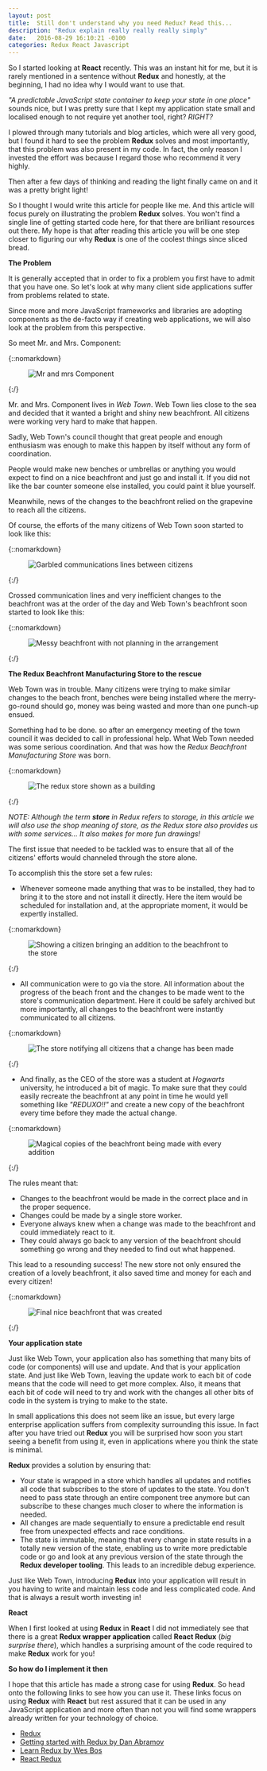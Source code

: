 ```yaml
---
layout: post
title:  Still don't understand why you need Redux? Read this...
description: "Redux explain really really really simply"
date:   2016-08-29 16:10:21 -0100
categories: Redux React Javascript
---
```


So I started looking at **React** recently. This was an instant hit for me, but it is rarely mentioned in a
sentence without **Redux** and honestly, at the beginning, I had no idea why I would want to use that.

*"A predictable JavaScript state container to keep your state in one place"* sounds nice, but I was pretty sure that I
kept my application state small and localised enough to not require yet another tool, right? *RIGHT?*

I plowed through many tutorials and blog articles, which were all very good, but I found it hard to see the problem **Redux**
solves and most importantly, that this problem was also present in my code. In fact, the only reason I invested the effort was because
I regard those who recommend it very highly.

Then after a few days of thinking and reading the light finally came on and it was a pretty bright light!

So I thought I would write this article for people like me. And this article will focus purely on illustrating the
problem **Redux** solves. You won't find a single line of getting started code here, for that there are brilliant resources out
there. My hope is that after reading this article you will be one step closer to figuring our why **Redux** is one of
the coolest things since sliced bread.

**The Problem**

It is generally accepted that in order to fix a problem you first have to admit that you have one. So let's look at
why many client side applications suffer from problems related to state.

Since more and more JavaScript frameworks and libraries are adopting components as the de-facto way if creating web applications,
we will also look at the problem from this perspective.

So meet Mr. and Mrs. Component:

{::nomarkdown}
<figure>
    <img src="/css/images/2016-08-29-redux-explained-again/component-man.png" alt="Mr and mrs Component">
</figure>
{:/}

Mr. and Mrs. Component lives in *Web Town*. Web Town lies close to the sea and decided that it wanted a bright and
shiny new beachfront. All citizens were working very hard to make that happen.

Sadly, Web Town's council thought that great people and enough enthusiasm was enough to make this happen by itself without
any form of coordination.

People would make new benches or umbrellas or anything you would expect to find on a nice beachfront and just go and install it.
If you did not like the bar counter someone else installed, you could paint it blue yourself.

Meanwhile, news of the changes to the beachfront relied on the grapevine to reach all the citizens.

Of course, the efforts of the many citizens of Web Town soon started to look like this:

{::nomarkdown}
<figure>
    <img src="/css/images/2016-08-29-redux-explained-again/comms-lines.png" alt="Garbled communications lines between citizens">
</figure>
{:/}

Crossed communication lines and very inefficient changes to the beachfront was at the order of the day and Web Town's beachfront
soon started to look like this:

{::nomarkdown}
<figure>
    <img src="/css/images/2016-08-29-redux-explained-again/messy.png" alt="Messy beachfront with not planning in the arrangement">
</figure>
{:/}

**The Redux Beachfront Manufacturing Store to the rescue**

Web Town was in trouble. Many citizens were trying to make similar changes to the beach front, benches were being installed
where the merry-go-round should go, money was being wasted and more than one punch-up ensued.

Something had to be done. so after an emergency meeting of the town council it was decided to call in professional help. What Web Town needed was
some serious coordination. And that was how the *Redux Beachfront Manufacturing Store* was born.

{::nomarkdown}
<figure>
    <img src="/css/images/2016-08-29-redux-explained-again/store.png" alt="The redux store shown as a building">
</figure>
{:/}

*NOTE: Although the term **store** in Redux refers to storage, in this article we will also use the shop meaning of store,
as the Redux store also provides us with some services... It also makes for more fun drawings!*

The first issue that needed to be tackled was to ensure that all of the citizens' efforts would channeled through
the store alone.

To accomplish this the store set a few rules:

- Whenever someone made anything that was to be installed, they had to bring it to the store and not
install it directly. Here the item would be scheduled for installation and, at the appropriate moment, it would be
expertly installed.

{::nomarkdown}
<figure>
    <img src="/css/images/2016-08-29-redux-explained-again/store-install.png" alt="Showing a citizen bringing an addition to the beachfront to the store">
</figure>
{:/}

- All communication were to go via the store. All information about the progress of the beach front and the changes to be
made went to the store's communication department. Here it could be safely archived but more importantly, all changes to the
beachfront were instantly communicated to all citizens.

{::nomarkdown}
<figure>
    <img src="/css/images/2016-08-29-redux-explained-again/store-comms.png" alt="The store notifying all citizens that a change has been made">
</figure>
{:/}

- And finally, as the CEO of the store was a student at *Hogwarts* university, he introduced a bit of magic. To make sure
that they could easily recreate the beachfront at any point in time he would yell something like *"REDUXO!!"* and create a new copy
of the beachfront every time before they made the actual change.

{::nomarkdown}
<figure>
    <img src="/css/images/2016-08-29-redux-explained-again/magical-copies.png" alt="Magical copies of the beachfront being made with every addition">
</figure>
{:/}

The rules meant that:

- Changes to the beachfront would be made in the correct place and in the proper sequence.
- Changes could be made by a single store worker.
- Everyone always knew when a change was made to the beachfront and could immediately react to it.
- They could always go back to any version of the beachfront should something go wrong and they needed to find out what
happened.

This lead to a resounding success! The new store not only ensured the creation of a lovely beachfront,
it also saved time and money for each and every citizen!

{::nomarkdown}
<figure>
    <img src="/css/images/2016-08-29-redux-explained-again/final-result.png" alt="Final nice beachfront that was created">
</figure>
{:/}

**Your application state**

Just like Web Town, your application also has something that many bits of code (or components) will use and update. And that is your
application state. And just like Web Town, leaving the update work to each bit of code means that the code will need
to get more complex. Also, it means that each bit of code will need to try and work with the changes all other bits of code
in the system is trying to make to the state.

In small applications this does not seem like an issue, but every large enterprise application suffers from complexity
surrounding this issue. In fact after you have tried out **Redux** you will be surprised how soon you start seeing
a benefit from using it, even in applications where you think the state is minimal.

**Redux** provides a solution by ensuring that:

- Your state is wrapped in a store which handles all updates and notifies all code that subscribes to the store of updates
to the state. You don't need to pass state through an entire component tree anymore but can subscribe to these changes much closer
to where the information is needed.
- All changes are made sequentially to ensure a predictable end result free from unexpected effects and race conditions.
- The state is immutable, meaning that every change in state results in a totally new version of the state, enabling us
to write more predictable code or go and look at any previous version of the state through the **Redux developer tooling**.
This leads to an incredible debug experience.

Just like Web Town, introducing **Redux** into your application will result in you having to write and maintain less code and
less complicated code. And that is always a result worth investing in!

**React**

When I first looked at using **Redux** in **React** I did not immediately see that there is a great **Redux wrapper
application** called **React Redux** (*big surprise there*), which handles a surprising amount of the code required to
make **Redux** work for you!

**So how do I implement it then**

I hope that this article has made a strong case for using **Redux**. So head onto the following links to see how you can use it. These
links focus on using **Redux** with **React** but rest assured that it can be used in any JavaScript application and more often than
not you will find some wrappers already written for your technology of choice.

- [Redux](https://github.com/reactjs/redux)
- [Getting started with Redux by Dan Abramov](https://egghead.io/courses/getting-started-with-redux)
- [Learn Redux by Wes Bos](https://learnredux.com/)
- [React Redux](https://github.com/reactjs/react-redux)